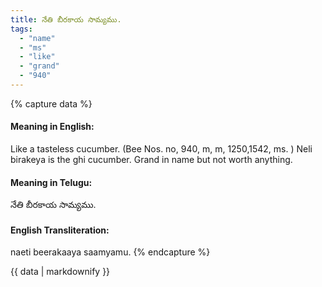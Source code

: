 ```yaml
---
title: నేతి బీరకాయ సామ్యము.
tags:
  - "name"
  - "ms"
  - "like"
  - "grand"
  - "940"
---
```


{% capture data %}
#### Meaning in English:
Like a tasteless cucumber.
(Bee Nos. no, 940, m, m, 1250,1542, ms. )
Neli birakeya is the ghi cucumber.
Grand in name but not worth anything.

#### Meaning in Telugu:
నేతి బీరకాయ సామ్యము.

#### English Transliteration:
naeti beerakaaya saamyamu.
{% endcapture %}

<div class="notice">{{ data | markdownify }}</div>

